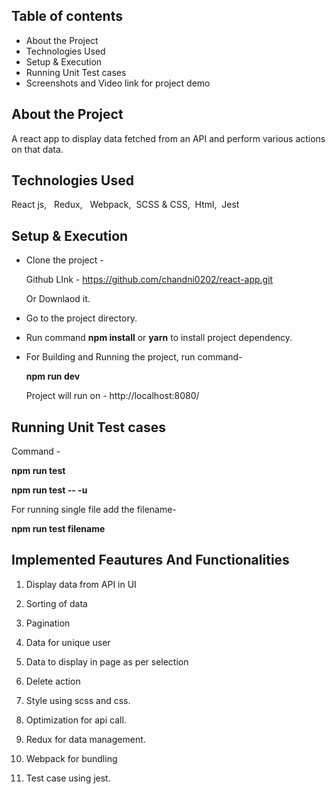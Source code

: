 ## Table of contents
* About the Project
* Technologies Used
* Setup & Execution
* Running Unit Test cases
* Screenshots and Video link for project demo

## About the Project
A react app to display data fetched from an API and perform various actions on that data.

## Technologies Used
   React js,&nbsp;&nbsp; Redux,&nbsp; &nbsp;Webpack,&nbsp;&nbsp;SCSS & CSS,&nbsp;&nbsp;Html,&nbsp;&nbsp;Jest
## Setup & Execution

  * Clone the project -

    Github LInk -
    https://github.com/chandni0202/react-app.git
    
    Or Downlaod it.

  * Go to the project directory.

  * Run command **npm install** or **yarn** to install project  dependency.

  * For Building and Running the project, run command-

    **npm run dev**
     
    Project will run on - http://localhost:8080/
 
## Running Unit Test cases

  Command -

   **npm run test**
   
   **npm run test -- -u**

   For running single file add the filename-

   **npm run test filename**

## Implemented Feautures And Functionalities

1. Display data from API in UI

2. Sorting of data

3. Pagination

4. Data for unique user

5. Data to display in page as per selection

6. Delete action

7. Style using scss and css.

8. Optimization for api call.

9. Redux for data management.

10. Webpack for bundling

11. Test case using jest.
   

